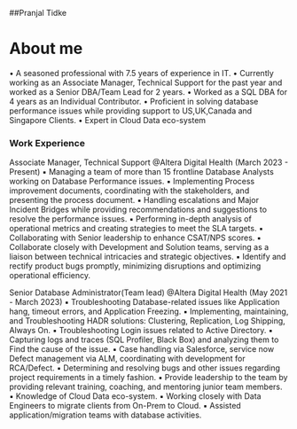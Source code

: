 ##Pranjal Tidke

# About me
• A seasoned professional with 7.5 years of experience in IT.
• Currently working as an Associate Manager, Technical Support for the past year and worked as a Senior DBA/Team Lead for 2 years.
• Worked as a SQL DBA for 4 years as an Individual Contributor.
• Proficient in solving database performance issues while providing support to US,UK,Canada and Singapore Clients.
• Expert in Cloud Data eco-system 

### Work Experience
Associate Manager, Technical Support @Altera Digital Health (March 2023 - Present)
▪ Managing a team of more than 15 frontline Database Analysts working on Database Performance issues.
▪ Implementing Process improvement documents, coordinating with the stakeholders, and presenting the process document.
▪ Handling escalations and Major Incident Bridges while providing recommendations and suggestions to resolve the performance issues.
▪ Performing in-depth analysis of operational metrics and creating strategies to meet the SLA targets.
▪ Collaborating with Senior leadership to enhance CSAT/NPS scores.
▪ Collaborate closely with Development and Solution teams, serving as a liaison between technical intricacies and strategic objectives.
▪ Identify and rectify product bugs promptly, minimizing disruptions and optimizing operational efficiency.


Senior Database Administrator(Team lead)  @Altera Digital Health (May 2021 - March 2023)
▪ Troubleshooting Database-related issues like Application hang, timeout errors, and Application Freezing.
▪ Implementing, maintaining, and Troubleshooting HADR solutions: Clustering, Replication, Log Shipping, Always On.
▪ Troubleshooting Login issues related to Active Directory.
▪ Capturing logs and traces (SQL Profiler, Black Box) and analyzing them to Find the cause of the issue.
▪ Case handling via Salesforce, service now Defect management via ALM, coordinating with development for RCA/Defect.
▪ Determining and resolving bugs and other issues regarding project requirements in a timely fashion.
▪ Provide leadership to the team by providing relevant training, coaching, and mentoring junior team members.
▪ Knowledge of Cloud Data eco-system.
▪ Working closely with Data Engineers to migrate clients from On-Prem to Cloud.
▪ Assisted application/migration teams with database activities.

